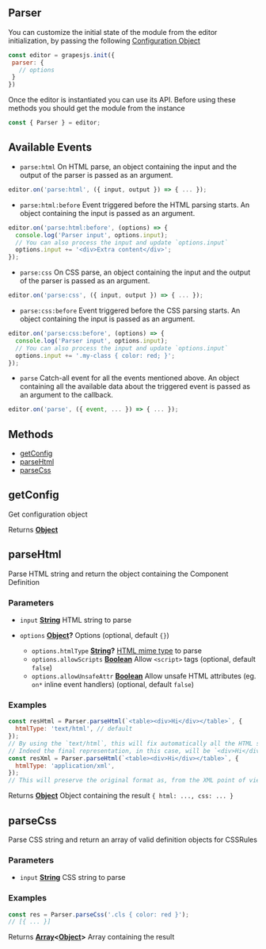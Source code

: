<!-- Generated by documentation.js. Update this documentation by updating the source code. -->

## Parser

You can customize the initial state of the module from the editor initialization, by passing the following [Configuration Object][1]

```js
const editor = grapesjs.init({
 parser: {
   // options
 }
})
```

Once the editor is instantiated you can use its API. Before using these methods you should get the module from the instance

```js
const { Parser } = editor;
```

## Available Events
* `parse:html` On HTML parse, an object containing the input and the output of the parser is passed as an argument.

```javascript
editor.on('parse:html', ({ input, output }) => { ... });
```

* `parse:html:before` Event triggered before the HTML parsing starts. An object containing the input is passed as an argument.

```javascript
editor.on('parse:html:before', (options) => {
  console.log('Parser input', options.input);
  // You can also process the input and update `options.input`
  options.input += '<div>Extra content</div>';
});
```

* `parse:css` On CSS parse, an object containing the input and the output of the parser is passed as an argument.

```javascript
editor.on('parse:css', ({ input, output }) => { ... });
```

* `parse:css:before` Event triggered before the CSS parsing starts. An object containing the input is passed as an argument.

```javascript
editor.on('parse:css:before', (options) => {
  console.log('Parser input', options.input);
  // You can also process the input and update `options.input`
  options.input += '.my-class { color: red; }';
});
```

* `parse` Catch-all event for all the events mentioned above. An object containing all the available data about the triggered event is passed as an argument to the callback.

```javascript
editor.on('parse', ({ event, ... }) => { ... });
```

## Methods

*   [getConfig][2]
*   [parseHtml][3]
*   [parseCss][4]

## getConfig

Get configuration object

Returns **[Object][5]**&#x20;

## parseHtml

Parse HTML string and return the object containing the Component Definition

### Parameters

*   `input` **[String][6]** HTML string to parse
*   `options` **[Object][5]?** Options (optional, default `{}`)

    *   `options.htmlType` **[String][6]?** [HTML mime type][7] to parse
    *   `options.allowScripts` **[Boolean][8]** Allow `<script>` tags (optional, default `false`)
    *   `options.allowUnsafeAttr` **[Boolean][8]** Allow unsafe HTML attributes (eg. `on*` inline event handlers) (optional, default `false`)

### Examples

```javascript
const resHtml = Parser.parseHtml(`<table><div>Hi</div></table>`, {
  htmlType: 'text/html', // default
});
// By using the `text/html`, this will fix automatically all the HTML syntax issues
// Indeed the final representation, in this case, will be `<div>Hi</div><table></table>`
const resXml = Parser.parseHtml(`<table><div>Hi</div></table>`, {
  htmlType: 'application/xml',
});
// This will preserve the original format as, from the XML point of view, is a valid format
```

Returns **[Object][5]** Object containing the result `{ html: ..., css: ... }`

## parseCss

Parse CSS string and return an array of valid definition objects for CSSRules

### Parameters

*   `input` **[String][6]** CSS string to parse

### Examples

```javascript
const res = Parser.parseCss('.cls { color: red }');
// [{ ... }]
```

Returns **[Array][9]<[Object][5]>** Array containing the result

[1]: https://github.com/GrapesJS/grapesjs/blob/master/src/parser/config/config.ts

[2]: #getconfig

[3]: #parsehtml

[4]: #parsecss

[5]: https://developer.mozilla.org/docs/Web/JavaScript/Reference/Global_Objects/Object

[6]: https://developer.mozilla.org/docs/Web/JavaScript/Reference/Global_Objects/String

[7]: https://developer.mozilla.org/en-US/docs/Web/API/DOMParser/parseFromString#Argument02

[8]: https://developer.mozilla.org/docs/Web/JavaScript/Reference/Global_Objects/Boolean

[9]: https://developer.mozilla.org/docs/Web/JavaScript/Reference/Global_Objects/Array
